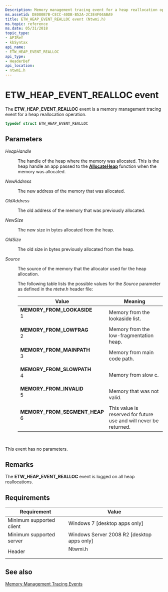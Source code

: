 ```yaml
---
Description: Memory management tracing event for a heap reallocation operation.
ms.assetid: D8080B7B-CECC-40DB-B52A-2C3E4F04ABA9
title: ETW_HEAP_EVENT_REALLOC event (Ntwmi.h)
ms.topic: reference
ms.date: 05/31/2018
topic_type: 
- APIRef
- kbSyntax
api_name: 
- ETW_HEAP_EVENT_REALLOC
api_type: 
- HeaderDef
api_location: 
- ntwmi.h
---
```


# ETW\_HEAP\_EVENT\_REALLOC event

The **ETW\_HEAP\_EVENT\_REALLOC** event is a memory management tracing event for a heap reallocation operation.


```C++
typedef struct ETW_HEAP_EVENT_REALLOC
```



## Parameters

<dl> <dt>

*HeapHandle* 
</dt> <dd>

The handle of the heap where the memory was allocated. This is the heap handle an app passed to the [**AllocateHeap**](/previous-versions/windows/desktop/legacy/aa374721(v=vs.85)) function when the memory was allocated.

</dd> <dt>

*NewAddress* 
</dt> <dd>

The new address of the memory that was allocated.

</dd> <dt>

*OldAddress* 
</dt> <dd>

The old address of the memory that was previously allocated.

</dd> <dt>

*NewSize* 
</dt> <dd>

The new size in bytes allocated from the heap.

</dd> <dt>

*OldSize* 
</dt> <dd>

The old size in bytes previously allocated from the heap.

</dd> <dt>

*Source* 
</dt> <dd>

The source of the memory that the allocator used for the heap allocation.

The following table lists the possible values for the *Source* parameter as defined in the *ntetw.h* header file:



| Value                                                                                                                                                                                                                                                                               | Meaning                                                                      |
|-------------------------------------------------------------------------------------------------------------------------------------------------------------------------------------------------------------------------------------------------------------------------------------|------------------------------------------------------------------------------|
| <span id="MEMORY_FROM_LOOKASIDE"></span><span id="memory_from_lookaside"></span><dl> <dt>**MEMORY\_FROM\_LOOKASIDE**</dt> <dt>1</dt> </dl>                                       | Memory from the lookaside list.<br/>                                   |
| <span id="MEMORY_FROM_LOWFRAG"></span><span id="memory_from_lowfrag"></span><dl> <dt>**MEMORY\_FROM\_LOWFRAG**</dt> <dt>2</dt> </dl>                                             | Memory from the low-fragmentation heap.<br/>                           |
| <span id="MEMORY_FROM_MAINPATH"></span><span id="memory_from_mainpath"></span><dl> <dt>**MEMORY\_FROM\_MAINPATH**</dt> <dt>3</dt> </dl>                                          | Memory from main code path.<br/>                                       |
| <span id="MEMORY_FROM_SLOWPATH____________________"></span><span id="memory_from_slowpath____________________"></span><dl> <dt>**MEMORY\_FROM\_SLOWPATH** </dt> <dt>4</dt> </dl> | Memory from slow c.<br/>                                               |
| <span id="MEMORY_FROM_INVALID"></span><span id="memory_from_invalid"></span><dl> <dt>**MEMORY\_FROM\_INVALID**</dt> <dt>5</dt> </dl>                                             | Memory that was not valid.<br/>                                        |
| <span id="MEMORY_FROM_SEGMENT_HEAP"></span><span id="memory_from_segment_heap"></span><dl> <dt>**MEMORY\_FROM\_SEGMENT\_HEAP**</dt> <dt>6</dt> </dl>                             | This value is reserved for future use and will never be returned.<br/> |



 

</dd> </dl>

This event has no parameters.

## Remarks

The **ETW\_HEAP\_EVENT\_REALLOC** event is logged on all heap reallocations.

## Requirements



| Requirement | Value |
|-------------------------------------|------------------------------------------------------------------------------------|
| Minimum supported client<br/> | Windows 7 \[desktop apps only\]<br/>                                         |
| Minimum supported server<br/> | Windows Server 2008 R2 \[desktop apps only\]<br/>                            |
| Header<br/>                   | <dl> <dt>Ntwmi.h</dt> </dl> |



## See also

<dl> <dt>

[Memory Management Tracing Events](memory-management-tracing-events.md)
</dt> </dl>

 

 
